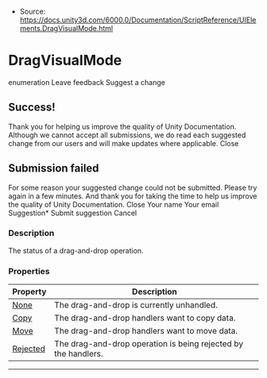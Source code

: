 * Source: https://docs.unity3d.com/6000.0/Documentation/ScriptReference/UIElements.DragVisualMode.html

# DragVisualMode
enumeration
Leave feedback
Suggest a change
## Success!
Thank you for helping us improve the quality of Unity Documentation. Although we cannot accept all submissions, we do read each suggested change from our users and will make updates where applicable.
Close
## Submission failed
For some reason your suggested change could not be submitted. Please <a>try again</a> in a few minutes. And thank you for taking the time to help us improve the quality of Unity Documentation.
Close
Your name Your email Suggestion* Submit suggestion
Cancel
### Description
The status of a drag-and-drop operation. 
### Properties
Property | Description  
---|---  
[None](https://docs.unity3d.com/6000.0/Documentation/ScriptReference/UIElements.DragVisualMode.None.html) |  The drag-and-drop is currently unhandled.   
[Copy](https://docs.unity3d.com/6000.0/Documentation/ScriptReference/UIElements.DragVisualMode.Copy.html) |  The drag-and-drop handlers want to copy data.   
[Move](https://docs.unity3d.com/6000.0/Documentation/ScriptReference/UIElements.DragVisualMode.Move.html) |  The drag-and-drop handlers want to move data.   
[Rejected](https://docs.unity3d.com/6000.0/Documentation/ScriptReference/UIElements.DragVisualMode.Rejected.html) |  The drag-and-drop operation is being rejected by the handlers.   
* * *

